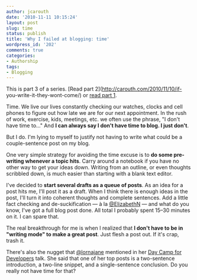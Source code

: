 ```yaml
---
author: jcarouth
date: '2010-11-11 10:15:24'
layout: post
slug: time
status: publish
title: 'Why I failed at blogging: time'
wordpress_id: '202'
comments: true
categories:
- Authorship
tags:
- Blogging
---
```


This is part 3 of a series. [Read part 2](http://carouth.com/2010/11/10/if- you-write-it-they-wont-come/) or [read part 1](http://carouth.com/2010/11/09/why-i-failed-at-blogging/).

Time. We live our lives constantly checking our watches, clocks and cell phones to figure out how late we are for our next appointment. In the rush of work, exercise, kids, meetings, etc. we often use the phrase, "I don't have time to…" And **I can always say I don't have time to blog. I just don't**.

But I do. I'm lying to myself to justify not having to write what could be a couple-sentence post on my blog.

One very simple strategy for avoiding the time excuse is to **do some pre- writing whenever a topic hits**. Carry around a notebook if you have no other way to get your ideas down. Writing from an outline, or even thoughts scribbled down, is much easier than starting with a blank text editor.

I've decided to **start several drafts as a queue of posts**. As an idea for a post hits me, I'll post it as a draft. When I think there is enough ideas in the post, I'll turn it into coherent thoughts and complete sentences. Add a little fact checking and de-suckification — à la [@ElizabethN](http://twitter.com/ElizabethN) — and what do you know, I've got a full blog post done. All total I probably spent 15–30 minutes on it. I can spare that.

The real breakthrough for me is when I realized that **I don't have to be in "writing mode" to make a great post**. Just flesh a post out. If it's crap, trash it.

There's also the nugget that [@lornajane](http://twitter.com/lornajane) mentioned in her [Day Camp for Developers](http://daycamp4developers.com) talk. She said that one of her top posts is a two-sentence introduction, a two-line snippet, and a single-sentence conclusion. Do you really not have time for that?

